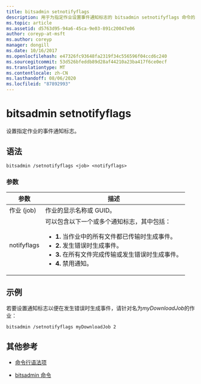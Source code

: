 ```yaml
---
title: bitsadmin setnotifyflags
description: 用于为指定作业设置事件通知标志的 bitsadmin setnotifyflags 命令的参考文章。
ms.topic: article
ms.assetid: d5763d95-94a6-45ca-9e03-891c20047e06
author: coreyp-at-msft
ms.author: coreyp
manager: dongill
ms.date: 10/16/2017
ms.openlocfilehash: e47326fc93648fa2319f34c556596f04ccd6c240
ms.sourcegitcommit: 53d526bfeddb89d28af44210a23ba417f6ce0ecf
ms.translationtype: MT
ms.contentlocale: zh-CN
ms.lasthandoff: 08/06/2020
ms.locfileid: "87892993"
---
```

# <a name="bitsadmin-setnotifyflags"></a>bitsadmin setnotifyflags

设置指定作业的事件通知标志。

## <a name="syntax"></a>语法

```
bitsadmin /setnotifyflags <job> <notifyflags>
```

### <a name="parameters"></a>参数

| 参数 | 描述 |
| --------- | ----------- |
| 作业 (job) | 作业的显示名称或 GUID。 |
| notifyflags | 可以包含以下一个或多个通知标志，其中包括：<ul><li>**1.** 当作业中的所有文件都已传输时生成事件。</li><li>**2.** 发生错误时生成事件。</li><li>**3.** 在所有文件完成传输或发生错误时生成事件。</li><li>**4.** 禁用通知。</li></ul> |

## <a name="examples"></a>示例

若要设置通知标志以便在发生错误时生成事件，请针对名为*myDownloadJob*的作业：

```
bitsadmin /setnotifyflags myDownloadJob 2
```

## <a name="additional-references"></a>其他参考

- [命令行语法项](command-line-syntax-key.md)

- [bitsadmin 命令](bitsadmin.md)
